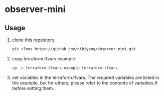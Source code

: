 # observer-mini

## Usage

1. clone this repository.
    ```sh
    git clone https://github.com/nihiyama/observer-mini.git
    ```
1. copy terraform.tfvars.example
    ```sh
    cp -p terraform.tfvars.example terraform.tfvars
    ```
1. set variables in the terraform.tfvars. The required variables are listed in the example, but for others, please refer to the contents of variables.tf before setting them.
